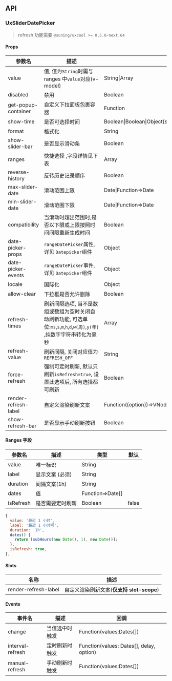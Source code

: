 ## API

### UxSliderDatePicker

> refresh 功能需要 `@suning/uxcool >= 0.5.0-next.64`

#### Props

| 参数名               | 描述                                                                                                                        | 类型                                                                    | 默认           |
| -------------------- | --------------------------------------------------------------------------------------------------------------------------- | ----------------------------------------------------------------------- | -------------- |
| value                | 值, 值为`String`时需与 ranges 中`value`对应(v-model)                                                                        | String\|Array<Date>                                                     |                |
| disabled             | 禁用                                                                                                                        | Boolean                                                                 | false          |
| get-popup-container  | 自定义下拉面板包裹容器                                                                                                      | Function                                                                |
| show-time            | 是否可选择时间                                                                                                              | Boolean\|Boolean\|Object{showHour:true,showMinute:true,showSecond:true} | false          |
| format               | 格式化                                                                                                                      | String                                                                  |                |
| show-slider-bar      | 是否显示滑动条                                                                                                              | Boolean                                                                 | true           |
| ranges               | 快捷选择 ,字段详情见下表                                                                                                    | Array                                                                   |                |
| reverse-history      | 反转历史记录顺序                                                                                                            | Boolean                                                                 | false          |
| max-slider-date      | 滑动范围上限                                                                                                                | Date\|Function=>Date                                                    | ()=>new Date() |
| min-slider-date      | 滑动范围下限                                                                                                                | Date\|Function=>Date                                                    |                |
| compatibility        | 当滑动时超出范围时,是否以下限或上限按照时间间隔重新生成时间                                                                 | Boolean                                                                 | false          |
| date-picker-props    | `rangeDatePicker`属性,详见 `Datepicker`组件                                                                                 | Object                                                                  |                |
| date-picker-events   | `rangeDatePicker`事件,详见 `Datepicker`组件                                                                                 | Object                                                                  |                |
| locale               | 国际化                                                                                                                      | Object                                                                  |                |
| allow-clear          | 下拉框是否允许删除                                                                                                          | Boolean                                                                 | false          |
| refresh-times        | 刷新间隔选项, 当不是数组或数组为空时关闭自动刷新功能, 可选单位:`ms`,`s`,`m`,`h`,`d`,`w(周)`,`y(年)` ,纯数字字符串转化为毫秒 | Array                                                                   |                | [] |
| refresh-value        | 刷新间隔, 关闭对应值为`REFRESH_OFF`                                                                                         | String                                                                  | 'REFRESH_OFF'  |
| force-refresh        | 强制可定时刷新, 默认只刷新`isRefresh=true`, 设置此选项后, 所有选择都可刷新                                                  | Boolean                                                                 | false          |
| render-refresh-label | 自定义渲染刷新文案                                                                                                          | Function({option})=>VNode                                               |                |
| show-refresh-bar     | 是否显示手动刷新按钮                                                                                                        | Boolean                                                                 | true           |

#### Ranges 字段

| 参数名    | 描述             | 类型             | 默认  |
| --------- | ---------------- | ---------------- | ----- |
| value     | 唯一标识         | String           |       |
| label     | 显示文案 (必须)  | String           |       |
| duration  | 间隔文案(1h)     | String           |
| dates     | 值               | Function=>Date[] |       |
| isRefresh | 是否需要定时刷新 | Boolean          | false |

```javascript
{
  value: '最近 1 小时',
  label: '最近 1 小时啊',
  duration: '1h',
  dates() {
    return [subHours(new Date(), 1), new Date()];
  },
  isRefresh: true,
},
```

#### Slots

| 名称                 | 描述                                      |
| -------------------- | ----------------------------------------- |
| render-refresh-label | 自定义渲染刷新文案(**仅支持 slot-scope**) |

#### Events

| 事件名           | 描述           | 回调                                     |
| ---------------- | -------------- | ---------------------------------------- |
| change           | 当值选中时触发 | Function(values:Dates[])                 |
| interval-refresh | 定时刷新时触发 | Function(values: Dates[], delay, option) |
| manual-refresh   | 手动刷新时触发 | Function(values:Dates[])                 |
